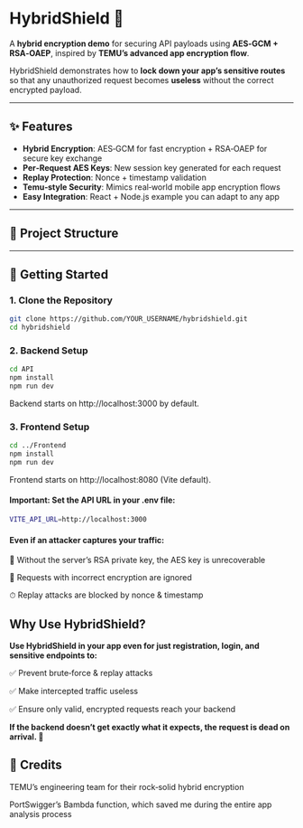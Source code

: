 # **HybridShield** 🔐

A **hybrid encryption demo** for securing API payloads using **AES‑GCM + RSA‑OAEP**, inspired by **TEMU’s advanced app encryption flow**.  

HybridShield demonstrates how to **lock down your app’s sensitive routes** so that any unauthorized request becomes **useless** without the correct encrypted payload.

---

## **✨ Features**

- **Hybrid Encryption**: AES‑GCM for fast encryption + RSA‑OAEP for secure key exchange  
- **Per‑Request AES Keys**: New session key generated for each request  
- **Replay Protection**: Nonce + timestamp validation  
- **Temu‑style Security**: Mimics real‑world mobile app encryption flows  
- **Easy Integration**: React + Node.js example you can adapt to any app

---

## **📂 Project Structure**


---

## **🚀 Getting Started**

### **1. Clone the Repository**

```bash
git clone https://github.com/YOUR_USERNAME/hybridshield.git
cd hybridshield
```
### **2. Backend Setup**

```bash
cd API
npm install
npm run dev
```
Backend starts on http://localhost:3000 by default.

### **3. Frontend Setup**

```bash
cd ../Frontend
npm install
npm run dev
```
Frontend starts on http://localhost:8080 (Vite default).

#### **Important: Set the API URL in your .env file:**

```bash
VITE_API_URL=http://localhost:3000
```

#### **Even if an attacker captures your traffic:**

🔐 Without the server’s RSA private key, the AES key is unrecoverable

🚫 Requests with incorrect encryption are ignored

⏱ Replay attacks are blocked by nonce & timestamp

## **Why Use HybridShield?**
**Use HybridShield in your app even for just registration, login, and sensitive endpoints to:**

✅ Prevent brute‑force & replay attacks

✅ Make intercepted traffic useless

✅ Ensure only valid, encrypted requests reach your backend

**If the backend doesn’t get exactly what it expects, the request is dead on arrival. 🚫**

## **🙏 Credits**
TEMU’s engineering team for their rock‑solid hybrid encryption

PortSwigger’s Bambda function, which saved me during the entire app analysis process


